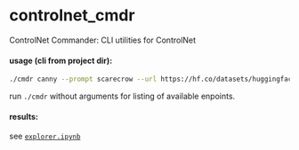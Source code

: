 # controlnet_cmdr
ControlNet Commander: CLI utilities for ControlNet

#### usage (cli from project dir):
```bash
./cmdr canny --prompt scarecrow --url https://hf.co/datasets/huggingface/documentation-images/resolve/main/diffusers/input_image_vermeer.png
```
run `./cmdr` without arguments for listing of available enpoints.


#### results:
see [`explorer.ipynb`](explorer.ipynb)
